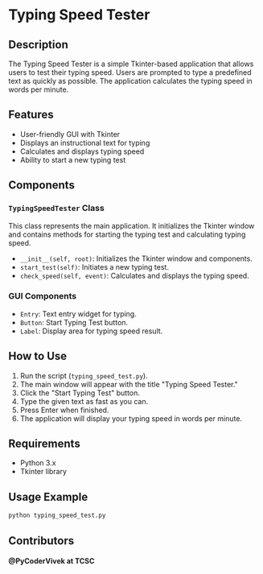 # Typing Speed Tester

## Description

The Typing Speed Tester is a simple Tkinter-based application that allows users to test their typing speed. Users are prompted to type a predefined text as quickly as possible. The application calculates the typing speed in words per minute.

## Features

- User-friendly GUI with Tkinter
- Displays an instructional text for typing
- Calculates and displays typing speed
- Ability to start a new typing test

## Components

### `TypingSpeedTester` Class

This class represents the main application. It initializes the Tkinter window and contains methods for starting the typing test and calculating typing speed.

- `__init__(self, root)`: Initializes the Tkinter window and components.
- `start_test(self)`: Initiates a new typing test.
- `check_speed(self, event)`: Calculates and displays the typing speed.

### GUI Components

- `Entry`: Text entry widget for typing.
- `Button`: Start Typing Test button.
- `Label`: Display area for typing speed result.

## How to Use

1. Run the script (`typing_speed_test.py`).
2. The main window will appear with the title "Typing Speed Tester."
3. Click the "Start Typing Test" button.
4. Type the given text as fast as you can.
5. Press Enter when finished.
6. The application will display your typing speed in words per minute.

## Requirements

- Python 3.x
- Tkinter library

## Usage Example

```bash
python typing_speed_test.py
```
## Contributors
#### @PyCoderVivek at TCSC
